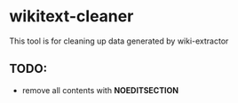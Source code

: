 # wikitext-cleaner

This tool is for cleaning up data generated by wiki-extractor

## TODO:

- remove all contents with __NOEDITSECTION__